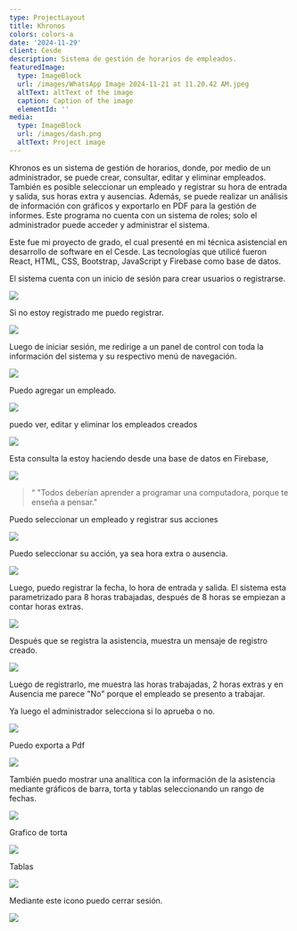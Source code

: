 ```yaml
---
type: ProjectLayout
title: Khronos
colors: colors-a
date: '2024-11-29'
client: Cesde
description: Sistema de gestión de horarios de empleados.
featuredImage:
  type: ImageBlock
  url: /images/WhatsApp Image 2024-11-21 at 11.20.42 AM.jpeg
  altText: altText of the image
  caption: Caption of the image
  elementId: ''
media:
  type: ImageBlock
  url: /images/dash.png
  altText: Project image
---
```

Khronos es un sistema de gestión de horarios, donde, por medio de un administrador, se puede crear, consultar, editar y eliminar empleados. También es posible seleccionar un empleado y registrar su hora de entrada y salida, sus horas extra y ausencias. Además, se puede realizar un análisis de información con gráficos y exportarlo en PDF para la gestión de informes. Este programa no cuenta con un sistema de roles; solo el administrador puede acceder y administrar el sistema.

Este fue mi proyecto de grado, el cual presenté en mi técnica asistencial en desarrollo de software en el Cesde. Las tecnologías que utilicé fueron React, HTML, CSS, Bootstrap, JavaScript y Firebase como base de datos.



El sistema cuenta con un inicio de sesión para crear usuarios o registrarse.

![](/images/login1.png)

Si no estoy registrado me puedo registrar.

![](/images/login.png)

Luego de iniciar sesión, me redirige a un panel de control con toda la información del sistema y su respectivo menú de navegación.

![](/images/dash.png)

Puedo agregar un empleado.

![](/images/agre.png)

puedo ver, editar y eliminar los empleados creados

![](/images/consu.png)

Esta consulta la estoy haciendo desde una base de datos en Firebase,

![](/images/fire.png)

> “
> "Todos deberían aprender a programar una computadora, porque te enseña a pensar."

Puedo seleccionar un empleado y registrar sus acciones

![](/images/sel.png)

Puedo seleccionar su acción, ya sea hora extra o ausencia.

![](/images/sele2.png)

Luego, puedo registrar la fecha, lo hora de entrada y salida. El sistema esta parametrizado para 8 horas trabajadas, después de 8 horas se empiezan a contar horas extras.

![](/images/sel3.png)

Después que se registra la asistencia, muestra un mensaje de registro creado.

![](/images/sel4.png)

Luego de registrarlo, me muestra las horas trabajadas, 2 horas extras y en Ausencia me parece "No" porque el empleado se presento a trabajar.

Ya luego el administrador selecciona si lo aprueba o no.

![](/images/sele5.png)

Puedo exporta a Pdf

![](/images/pdf.png)

También puedo mostrar una analítica con la información de la asistencia mediante gráficos de barra, torta y tablas seleccionando un rango de fechas.

![](/images/graf.png)

Grafico de torta

![](/images/torta.png)

Tablas

![](/images/tablas.png)

Mediante este icono puedo cerrar sesión.

![](/images/cerr.png)

